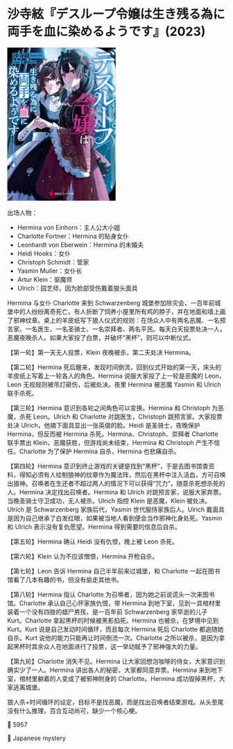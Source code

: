 # 沙寺絃『デスループ令嬢は生き残る為に両手を血に染めるようです』(2023)

<img src=images/2023_cover.jpg width=250/>

出场人物：
<ul>
<li>Hermina von Einhorn：主人公大小姐 </li>
<li>Charlotte Fortner：Hermina 的贴身女仆</li>
<li>Leonhardt von Eberwein：Hermina 的未婚夫</li>
<li>Heidi Hooks：女仆</li>
<li>Christoph Schmidt：管家</li>
<li>Yasmin Muller：女仆长</li>
<li>Artur Klein：驱魔师</li>
<li>Ulrich：园艺师，因为脸部受伤戴着狼头面具</li>
</ul>

Hermina 与女仆 Charlotte 来到 Schwarzenberg 城堡参加除灾会，一百年前城堡中的人纷纷离奇死亡。有人折断了饲养小屋里所有鸡的脖子，并在地面和墙上画了邪神纹章。桌上的羊皮纸写下狼人仪式的规则：在场众人中有两名恶魔、一名预言家、一名医生、一名圣骑士、一名崇拜者、两名平民。每天白天投票处决一人，恶魔夜晚杀人。如果大家投了白票，并破坏“黑杯”，则可以中断仪式。

【第一轮】第一天无人投票，Klein 夜晚被杀，第二天处决 Hermina。

【第二轮】Hermina 死后醒来，发现时间倒流，回到仪式开始的第一天，床头的羊皮纸上写着上一轮各人的角色。Hermina 说服大家投了上一轮是恶魔的 Leon，Leon 无视规则被吊灯砸伤，后被处决。夜里 Hermina 被恶魔 Yasmin 和 Ulrich 联手杀死。

【第三轮】Hermina 意识到各轮之间角色可以变换。Hermina 和 Christoph 为恶魔，杀死 Leon。Ulrich 和 Charlotte 对跳医生，Christoph 跳预言家。大家投票处决 Ulrich，他摘下面具显出一张英俊的脸。Heidi 是圣骑士，夜晚保护 Hermina，但反而被 Hermina 杀死。Hermina、Christoph、崇拜者 Charlotte 联手票出 Klein，恶魔获胜，但游戏尚未结束，Hermina 和 Christoph 产生不信任。Charlotte 为了保护 Hermina 自杀，Hermina 也悲痛自杀。

【第四轮】Hermina 意识到终止游戏的关键是找到“黑杯”，于是去图书馆查资料，得知必须有人绘制狼神的纹章作为魔法阵，然后在黑杯中注入活血，方可召唤出狼神。召唤者在生还者不超过两人的情况下可以获得“咒力”，随意杀死想杀死的人。Hermina 决定找出召唤者。Hermina 和 Ulrich 对跳预言家，说服大家弃票。当晚圣骑士守卫成功，无人被杀。Ulrich 指控 Klein 是恶魔，Klein 被处决。Ulrich 是 Schwarzenberg 家族后代，Yasmin 世代服侍家族后人。Ulrich 戴面具是因为自己继承了白发红眼，如果被当地人看到便会当作邪神化身处死。Yasmin 和 Ulrich 表示没有复仇愿望。Hermina 得到需要的信息后自杀。

【第五轮】Hermina 确认 Heidi 没有仇恨，晚上被 Leon 杀死。

【第六轮】Klein 认为不应该憎恨，Hermina 开枪自杀。

【第七轮】Leon 告诉 Hermina 自己半年前来过城堡，和 Charlotte 一起在图书馆看了几本有趣的书，但没有偷走其他书。

【第八轮】Hermina 指认 Charlotte 为召唤者，因为她之前说谎头一次来图书馆。Charlotte 承认自己心怀家族仇恨，带 Hermina 到地下室，见到一具棺材里装着一个没有四肢的蜡尸男孩，是一百年前 Schwarzenberg 家早逝的儿子 Kurt。Charlotte 拿起黑杯的时候被黑影掐死。Hermina 也被杀，在梦境中见到 Kurt。Kurt 说是自己发动时间循环，而且每次 Hermina 死后 Charlotte 都追随她自杀。Kurt 说他的能力只能再让时间倒流一次。Charlotte 之所以被杀，是因为拿起黑杯时其余众人在地面进行了投票，这一举动赋予了邪神强大的力量。

【第九轮】Charlotte 消失不见。Hermina 让大家回想泡咖啡的侍女，大家意识到确实少了一人。Hermina 讲出各人的秘密，大家都同意弃票。Hermina 来到地下室，棺材里躺着的人变成了被邪神附身的 Charlotte。Hermina 成功毁掉黑杯，大家逃离城堡。

狼人杀+时间循环的设定，目标不是找恶魔，而是找出召唤者结束游戏。从头至尾没有什么推理，百合互动尚可，缺少一个核心梗。

:link: 5957

:file_folder: Japanese mystery

